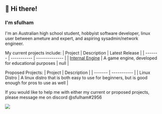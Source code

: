 ## :wave: Hi there!
### I'm sfulham
I'm an Australian high school student, hobbyist software developer, linux user between ameture and expert, and aspiring sysadmin/network engineer.

My current projects include:
| Project | Description | Latest Release |
| ------- | ----------- | -------------- |
| [Internal Engine](https://github.com/InternalStudios/InternalEngine) | A game engine, developed for educational purposes | null |

Proposed Projects:
| Project | Description |
| ------- | ----------- |
| Linux Distro | A linux distro that is both easy to use for beginners, but is good enough for pros to use as well |

If you would like to help me with either my current or proposed projects, please message me on discord @sfulham#2956

<div style="align: center">
  <img src="https://github-readme-stats.vercel.app/api?username=sfulham&show_icons=true&theme=omni">
</div>
